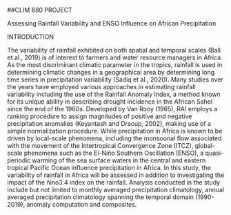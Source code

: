 ##CLIM 680 PROJECT

Assessing Rainfall Variability and ENSO Influence on African Precipitation

INTRODUCTION

The variability of rainfall exhibited on both spatial and temporal scales (Ball et al., 2019) is of interest to farmers and water resource managers in Africa. As the most discriminant climatic parameter in the tropics, rainfall is used in determining climatic changes in a geographical area by determining long time series in precipitation variability (Sadiq et al., 2020). Many studies over the years have employed various approaches in estimating rainfall variability including the use of the Rainfall Anomaly Index, a method known for its unique ability in describing drought incidence in the African Sahel since the end of the 1960s. Developed by Van Rooy (1965), RAI employs a ranking procedure to assign magnitudes of positive and negative precipitation anomalies (Keyantash and Dracup, 2002), making use of a simple normalization procedure. While precipitation in Africa is known to be driven by local-scale phenomena, including the monsoonal flow associated with the movement of the Intertropical Convergence Zone (ITCZ), global-scale phenomena such as the El-Niño Southern Oscillation (ENSO), a quasi-periodic warming of the sea surface waters in the central and eastern tropical Pacific Ocean influence precipitation in Africa. In this study, the variability of rainfall in Africa will be assessed in addition to investigating the impact of the ñino3.4 index on the rainfall. Analysis conducted in the study include but not limited to monthly averaged precipitation climatology, annual averaged precipitation climatology spanning the temporal domain (1990-2019), anomaly computation and composites.
